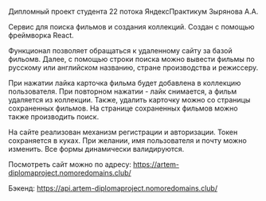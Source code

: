 Дипломный проект студента 22 потока ЯндексПрактикум Зырянова А.А.

Сервис для поиска фильмов и создания коллекций. Создан с помощью фреймворка React.

Функционал позволяет обращаться к удаленному сайту за базой фильомв. Далее, с помощью строки поиска можно вывести фильмы по русскому или английском названию, стране производства и режиссеру.

При нажатии лайка карточка фильма будет добавлена в коллекцию пользователя. При повторном нажатии - лайк снимается, а фильм удаляется из коллекции. Также, удалить карточку можно со страницы сохраненных фильмов. На странице сохраненных фильмов можно также производить поиск.

На сайте реализован механизм регистрации и авторизации. Токен сохраняется в куках. При желании, имя пользователя и почту можно изменить. Все формы динамически валидируются.

Посмотреть сайт можно по адресу:
 https://artem-diplomaproject.nomoredomains.club/

Бэкенд:
https://api.artem-diplomaproject.nomoredomains.club/
